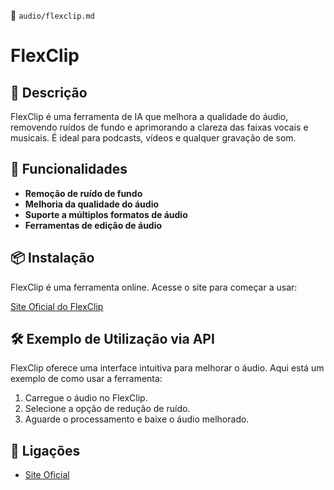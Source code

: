 📌 `audio/flexclip.md`

# FlexClip

## 🔹 Descrição
FlexClip é uma ferramenta de IA que melhora a qualidade do áudio, removendo ruídos de fundo e aprimorando a clareza das faixas vocais e musicais. É ideal para podcasts, vídeos e qualquer gravação de som.

## 🚀 Funcionalidades
- **Remoção de ruído de fundo**
- **Melhoria da qualidade do áudio**
- **Suporte a múltiplos formatos de áudio**
- **Ferramentas de edição de áudio**

## 📦 Instalação
FlexClip é uma ferramenta online. Acesse o site para começar a usar:

[Site Oficial do FlexClip](https://www.flexclip.com/pt/tools/audio-enhancer/)

## 🛠️ Exemplo de Utilização via API
FlexClip oferece uma interface intuitiva para melhorar o áudio. Aqui está um exemplo de como usar a ferramenta:

1. Carregue o áudio no FlexClip.
2. Selecione a opção de redução de ruído.
3. Aguarde o processamento e baixe o áudio melhorado.

## 🔗 Ligações
- [Site Oficial](https://www.flexclip.com/pt/tools/audio-enhancer/)
